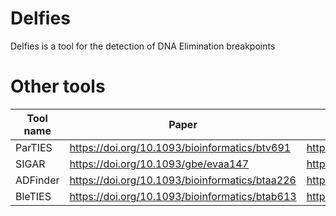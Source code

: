 # Delfies

Delfies is a tool for the detection of DNA Elimination breakpoints 

# Other tools

| Tool name   | Paper | Code |
| ----------- | ----- | ---- |
| ParTIES     | https://doi.org/10.1093/bioinformatics/btv691  | https://github.com/oarnaiz/ParTIES |
| SIGAR       | https://doi.org/10.1093/gbe/evaa147 | https://github.com/yifeng-evo/SIGAR |
| ADFinder    | https://doi.org/10.1093/bioinformatics/btaa226 | https://github.com/weibozheng/ADFinder |
| BleTIES     | https://doi.org/10.1093/bioinformatics/btab613 | https://github.com/Swart-lab/bleties |
